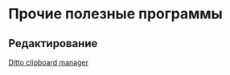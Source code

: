 # Прочие полезные программы


## Редактирование

[Ditto clipboard manager](https://ditto-cp.sourceforge.io/)
